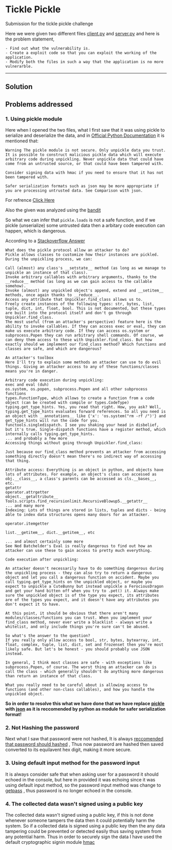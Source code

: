 # Tickle Pickle
Submission for the tickle pickle challenge

Here we were given two different files [client.py](https://github.com/Sainya-Ranakshetram-Submission/tickle-pickle/blob/master/default_unedited_code/client.py) and [server.py](https://github.com/Sainya-Ranakshetram-Submission/tickle-pickle/blob/master/default_unedited_code/server.py)
and here is the problem statement,
```
- Find out what the vulnerability is.
- Create a exploit code so that you can exploit the working of the application.
- Modify both the files in such a way that the application is no more vulnerarble.
```

***

## Solution

## Problems addressed

### 1. Using pickle module
Here when I opened the two files, what I first saw that it was using pickle to serialize and deserialize the data,
and in [Official Python Documentation](https://docs.python.org/3/library) it is mentioned that:
```
Warning The pickle module is not secure. Only unpickle data you trust.
It is possible to construct malicious pickle data which will execute arbitrary code during unpickling. Never unpickle data that could have come from an untrusted source, or that could have been tampered with.

Consider signing data with hmac if you need to ensure that it has not been tampered with.

Safer serialization formats such as json may be more appropriate if you are processing untrusted data. See Comparison with json.
```
For refrence [Click Here](https://docs.python.org/3/library/pickle.html)

Also the given was analyzed using the [bandit](https://pypi.org/project/bandit/)

So what we can infer that `pickle.loads` is not a safe function, and if we pickle (unserialize) some untrusted data then a arbitary code execution can happen, which is dangerous.

According to a [Stackoverflow Answer](https://stackoverflow.com/questions/25353753/python-can-i-safely-unpickle-untrusted-data)
```
What does the pickle protocol allow an attacker to do?
Pickle allows classes to customize how their instances are pickled. During the unpickling process, we can:

Call (almost) any class's __setstate__ method (as long as we manage to unpickle an instance of that class).
Invoke arbitrary callables with arbitrary arguments, thanks to the __reduce__ method (as long as we can gain access to the callable somehow).
Invoke (almost) any unpickled object's append, extend and __setitem__ methods, once again thanks to __reduce__.
Access any attribute that Unpickler.find_class allows us to.
Freely create instances of the following types: str, bytes, list, tuple, dict, int, float, bool. This is not documented, but these types are built into the protocol itself and don't go through Unpickler.find_class.
The most useful (from an attacker's perspective) feature here is the ability to invoke callables. If they can access exec or eval, they can make us execute arbitrary code. If they can access os.system or subprocess.Popen they can run arbitrary shell commands. Of course, we can deny them access to these with Unpickler.find_class. But how exactly should we implement our find_class method? Which functions and classes are safe, and which are dangerous?

An attacker's toolbox
Here I'll try to explain some methods an attacker can use to do evil things. Giving an attacker access to any of these functions/classes means you're in danger.

Arbitrary code execution during unpickling:
exec and eval (duh)
os.system, os.popen, subprocess.Popen and all other subprocess functions
types.FunctionType, which allows to create a function from a code object (can be created with compile or types.CodeType)
typing.get_type_hints. Yes, you read that right. How, you ask? Well, typing.get_type_hints evaluates forward references. So all you need is an object with __annotations__ like {'x': 'os.system("rm -rf /")'} and get_type_hints will run the code for you.
functools.singledispatch. I see you shaking your head in disbelief, but it's true. Single-dispatch functions have a register method, which internally calls typing.get_type_hints.
... and probably a few more
Accessing things without going through Unpickler.find_class:

Just because our find_class method prevents an attacker from accessing something directly doesn't mean there's no indirect way of accessing that thing.

Attribute access: Everything is an object in python, and objects have lots of attributes. For example, an object's class can accessed as obj.__class__, a class's parents can be accessed as cls.__bases__, etc.
getattr
operator.attrgetter
object.__getattribute__
Tools.scripts.find_recursionlimit.RecursiveBlowup5.__getattr__
... and many more
Indexing: Lots of things are stored in lists, tuples and dicts - being able to index data structures opens many doors for an attacker.

operator.itemgetter

list.__getitem__, dict.__getitem__, etc

... and almost certainly some more
See Ned Batchelder's Eval is really dangerous to find out how an attacker can use these to gain access to pretty much everything.

Code execution after unpickling:

An attacker doesn't necessarily have to do something dangerous during the unpickling process - they can also try to return a dangerous object and let you call a dangerous function on accident. Maybe you call typing.get_type_hints on the unpickled object, or maybe you expect to unpickle a CuteBunny but instead unpickle a FerociousDragon and get your hand bitten off when you try to .pet() it. Always make sure the unpickled object is of the type you expect, its attributes are of the types you expect, and it doesn't have any attributes you don't expect it to have.

At this point, it should be obvious that there aren't many modules/classes/functions you can trust. When you implement your find_class method, never ever write a blacklist - always write a whitelist, and only include things you're sure can't be abused.

So what's the answer to the question?
If you really only allow access to bool, str, bytes, bytearray, int, float, complex, tuple, list, dict, set and frozenset then you're most likely safe. But let's be honest - you should probably use JSON instead.

In general, I think most classes are safe - with exceptions like subprocess.Popen, of course. The worst thing an attacker can do is call the class - which generally shouldn't do anything more dangerous than return an instance of that class.

What you really need to be careful about is allowing access to functions (and other non-class callables), and how you handle the unpickled object.
```

**So in order to resolve this what we have done that we have replace [pickle](https://docs.python.org/3/library/pickle.html#:~:text=Warning%20The%20pickle%20module%20is%20not%20secure.%20Only%20unpickle%20data%20you%20trust.) with [json](https://docs.python.org/3/library/json.html) as it is reccomended by python as module for safer serialization format!**



### 2. Not Hashing the password
Next what I saw that password were not hashed, It is always [reccomended that password should hashed](https://www.geeksforgeeks.org/importance-of-hashing/#:~:text=Hashing%20gives%20a%20more%20secure,doesn't%20define%20the%20speed.) , Thus now password are hashed then saved converted to its equilavent hex digit, making it more secure.

### 3. Using default input method for the password input
It is always consider safe that when asking user for a password it should echoed in the console, but here in provided it was echoing since it was using default input method, so the password input method was change to [getpass](https://docs.python.org/3/library/getpass.html) , thus password is no longer echoed in the console.

### 4. The collected data wasn't signed using a public key
The collected data wasn't signed using a public key, if this is not done whenever someone tampers the data then it could potentially harm the system. 
So if a collected data is signed using a public key then the any data tampering could be prevented or detected easily thus saving system from any potential harm.
Thus in order to securely sign the data I have used the default cryptographic signin module [hmac](https://docs.python.org/3/library/hmac.html)
